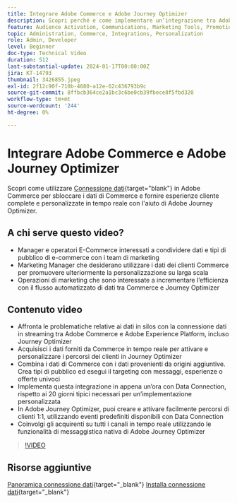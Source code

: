 ```yaml
---
title: Integrare Adobe Commerce e Adobe Journey Optimizer
description: Scopri perché e come implementare un’integrazione tra Adobe Commerce e Adobe Journey Optimizer.
feature: Audience Activation, Communications, Marketing Tools, Promotions/Events
topic: Administration, Commerce, Integrations, Personalization
role: Admin, Developer
level: Beginner
doc-type: Technical Video
duration: 512
last-substantial-update: 2024-01-17T00:00:00Z
jira: KT-14793
thumbnail: 3426855.jpeg
exl-id: 2f12c90f-710b-4680-a12e-62c436793b9c
source-git-commit: 8ffbcb364ce2a1bc3c6be0cb39fbece8f5fbd320
workflow-type: tm+mt
source-wordcount: '244'
ht-degree: 0%

---
```


# Integrare Adobe Commerce e Adobe Journey Optimizer

Scopri come utilizzare [Connessione dati](https://experienceleague.adobe.com/docs/commerce-merchant-services/data-connection/overview.html){target="blank"} in Adobe Commerce per sbloccare i dati di Commerce e fornire esperienze cliente complete e personalizzate in tempo reale con l&#39;aiuto di Adobe Journey Optimizer.

## A chi serve questo video?

- Manager e operatori E-Commerce interessati a condividere dati e tipi di pubblico di e-commerce con i team di marketing
- Marketing Manager che desiderano utilizzare i dati dei clienti Commerce per promuovere ulteriormente la personalizzazione su larga scala
- Operazioni di marketing che sono interessate a incrementare l’efficienza con il flusso automatizzato di dati tra Commerce e Journey Optimizer

## Contenuto video

- Affronta le problematiche relative ai dati in silos con la connessione dati in streaming tra Adobe Commerce e Adobe Experience Platform, incluso Journey Optimizer
- Acquisisci i dati forniti da Commerce in tempo reale per attivare e personalizzare i percorsi dei clienti in Journey Optimizer
- Combina i dati di Commerce con i dati provenienti da origini aggiuntive. Crea tipi di pubblico ed esegui il targeting con messaggi, esperienze o offerte univoci
- Implementa questa integrazione in appena un’ora con Data Connection, rispetto ai 20 giorni tipici necessari per un’implementazione personalizzata
- In Adobe Journey Optimizer, puoi creare e attivare facilmente percorsi di clienti 1:1, utilizzando eventi predefiniti disponibili con Data Connection
- Coinvolgi gli acquirenti su tutti i canali in tempo reale utilizzando le funzionalità di messaggistica nativa di Adobe Journey Optimizer

>[!VIDEO](https://video.tv.adobe.com/v/3426855/?learn=on)

## Risorse aggiuntive

[Panoramica connessione dati](https://experienceleague.adobe.com/docs/commerce-merchant-services/data-connection/overview.html){target="_blank"}
[Installa connessione dati](https://experienceleague.adobe.com/docs/commerce-merchant-services/data-connection/fundamentals/install.html){target="_blank"}
